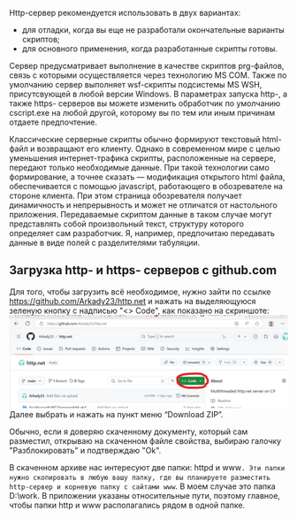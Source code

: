 Http-сервер рекомендуется использовать в двух вариантах:
- для отладки, когда вы еще не разработали окончательные варианты скриптов;
- для основного применения, когда разработанные скрипты готовы.

Сервер предусматривает выполнение в качестве скриптов prg-файлов, связь с которыми осуществляется через технологию MS COM. Также по умолчанию сервер выполняет wsf-скрипты подсистемы MS WSH, присутсвующей в любой версии Windows. В параметрах запуска http-, а также https- серверов вы можете изменить обработчик по умолчанию cscript.exe на любой другой, которому вы по тем или иным причинам отдаете предпочтение.

Классические серверные скрипты обычно формируют текстовый html-файл и возвращают его клиенту. Однако в современном мире с целью уменьшения интернет-трафика скрипты, расположенные на сервере, передают только необходимые данные.  При такой технологии само формирование, а точнее сказать — модификация открытого html файла, обеспечивается с помощью javascript, работающего в обозревателе на стороне клиента. При этом страница обозревателя получает динамичность и непрерывность и может не отличатся от настольного приложения. Передаваемые скриптом данные в таком случае могут представлять собой произвольный текст, структуру которого определяет сам разработчик. Я, например, предпочитаю передавать данные в виде полей с разделителями табуляции.
## Загрузка http- и https- серверов с github.com
Для того, чтобы загрузить всё необходимое, нужно зайти по ссылке https://github.com/Arkady23/http.net и нажать на выделяющуюся зеленую кнопку с надписью "<> Code", как показано на скриншоте: 
![Download](screenShots/2024-06-13.png)
Далее выбрать и нажать на пункт меню “Download ZIP”.

Обычно, если я доверяю скаченному документу, который сам разместил, открываю на скаченном файле свойства, выбираю галочку "Разблокировать" и подтверждаю "Ok".

В скаченном архиве нас интересуют две папки: httpd и www``````. Эти папки нужно скопировать в любую вашу папку, где вы планируете разместить http-сервер и корневую папку с сайтами www``````. В моем случае это папка D:\work\. В приложении указаны относительные пути, поэтому главное, чтобы папки http и www располагались рядом в одной папке.
